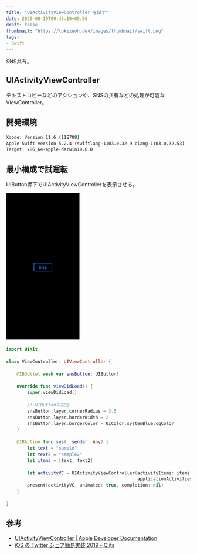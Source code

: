 ```yaml
---
title: "UIActivityViewController を試す"
date: 2020-08-19T09:45:19+09:00
draft: false
thumbnail: "https://tokizuoh.dev/images/thumbnail/swift.png"
tags:
- Swift
---
```

  
SNS共有。  
<!--more-->  
  
## UIActivityViewController  
テキストコピーなどのアクションや、SNSの共有などの処理が可能なViewController。  
  
## 開発環境  
  
```bash
Xcode: Version 11.6 (11E708)  
Apple Swift version 5.2.4 (swiftlang-1103.0.32.9 clang-1103.0.32.53)
Target: x86_64-apple-darwin19.6.0
```
  
## 最小構成で試運転  
UIButton押下でUIActivityViewControllerを表示させる。  
  
![](./1.gif)  
  
```swift
import UIKit

class ViewController: UIViewController {

    @IBOutlet weak var snsButton: UIButton!
    
    override func viewDidLoad() {
        super.viewDidLoad()
        
        // UIButtonの設定
        snsButton.layer.cornerRadius = 3.5
        snsButton.layer.borderWidth = 2
        snsButton.layer.borderColor = UIColor.systemBlue.cgColor
    }

    @IBAction func sns(_ sender: Any) {
        let text = "sample"
        let text2 = "sample2"
        let items = [text, text2]
        
        let activityVC = UIActivityViewController(activityItems: items,
                                                  applicationActivities: nil)
        present(activityVC, animated: true, completion: nil)
    }
    
}
```
  
## 参考  
- [UIActivityViewController | Apple Developer Documentation](https://developer.apple.com/documentation/uikit/uiactivityviewcontroller)  
- [iOS の Twitter シェア簡易実装 2019 - Qiita](https://qiita.com/kumamotone/items/c1fe3dd5718d29cc94d0#fn4)  